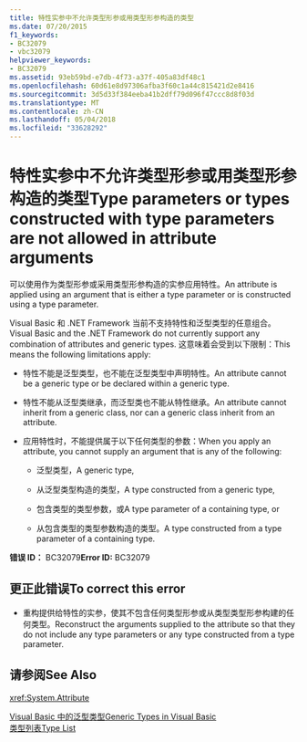 ```yaml
---
title: 特性实参中不允许类型形参或用类型形参构造的类型
ms.date: 07/20/2015
f1_keywords:
- BC32079
- vbc32079
helpviewer_keywords:
- BC32079
ms.assetid: 93eb59bd-e7db-4f73-a37f-405a83df48c1
ms.openlocfilehash: 60d61e8d97306afba3f60c1a44c815421d2e8416
ms.sourcegitcommit: 3d5d33f384eeba41b2dff79d096f47ccc8d8f03d
ms.translationtype: MT
ms.contentlocale: zh-CN
ms.lasthandoff: 05/04/2018
ms.locfileid: "33628292"
---
```

# <a name="type-parameters-or-types-constructed-with-type-parameters-are-not-allowed-in-attribute-arguments"></a><span data-ttu-id="e2bdb-102">特性实参中不允许类型形参或用类型形参构造的类型</span><span class="sxs-lookup"><span data-stu-id="e2bdb-102">Type parameters or types constructed with type parameters are not allowed in attribute arguments</span></span>
<span data-ttu-id="e2bdb-103">可以使用作为类型形参或采用类型形参构造的实参应用特性。</span><span class="sxs-lookup"><span data-stu-id="e2bdb-103">An attribute is applied using an argument that is either a type parameter or is constructed using a type parameter.</span></span>  
  
 <span data-ttu-id="e2bdb-104">Visual Basic 和 .NET Framework 当前不支持特性和泛型类型的任意组合。</span><span class="sxs-lookup"><span data-stu-id="e2bdb-104">Visual Basic and the .NET Framework do not currently support any combination of attributes and generic types.</span></span> <span data-ttu-id="e2bdb-105">这意味着会受到以下限制：</span><span class="sxs-lookup"><span data-stu-id="e2bdb-105">This means the following limitations apply:</span></span>  
  
-   <span data-ttu-id="e2bdb-106">特性不能是泛型类型，也不能在泛型类型中声明特性。</span><span class="sxs-lookup"><span data-stu-id="e2bdb-106">An attribute cannot be a generic type or be declared within a generic type.</span></span>  
  
-   <span data-ttu-id="e2bdb-107">特性不能从泛型类继承，而泛型类也不能从特性继承。</span><span class="sxs-lookup"><span data-stu-id="e2bdb-107">An attribute cannot inherit from a generic class, nor can a generic class inherit from an attribute.</span></span>  
  
-   <span data-ttu-id="e2bdb-108">应用特性时，不能提供属于以下任何类型的参数：</span><span class="sxs-lookup"><span data-stu-id="e2bdb-108">When you apply an attribute, you cannot supply an argument that is any of the following:</span></span>  
  
    -   <span data-ttu-id="e2bdb-109">泛型类型，</span><span class="sxs-lookup"><span data-stu-id="e2bdb-109">A generic type,</span></span>  
  
    -   <span data-ttu-id="e2bdb-110">从泛型类型构造的类型，</span><span class="sxs-lookup"><span data-stu-id="e2bdb-110">A type constructed from a generic type,</span></span>  
  
    -   <span data-ttu-id="e2bdb-111">包含类型的类型参数，或</span><span class="sxs-lookup"><span data-stu-id="e2bdb-111">A type parameter of a containing type, or</span></span>  
  
    -   <span data-ttu-id="e2bdb-112">从包含类型的类型参数构造的类型。</span><span class="sxs-lookup"><span data-stu-id="e2bdb-112">A type constructed from a type parameter of a containing type.</span></span>  
  
 <span data-ttu-id="e2bdb-113">**错误 ID：** BC32079</span><span class="sxs-lookup"><span data-stu-id="e2bdb-113">**Error ID:** BC32079</span></span>  
  
## <a name="to-correct-this-error"></a><span data-ttu-id="e2bdb-114">更正此错误</span><span class="sxs-lookup"><span data-stu-id="e2bdb-114">To correct this error</span></span>  
  
-   <span data-ttu-id="e2bdb-115">重构提供给特性的实参，使其不包含任何类型形参或从类型类型形参构建的任何类型。</span><span class="sxs-lookup"><span data-stu-id="e2bdb-115">Reconstruct the arguments supplied to the attribute so that they do not include any type parameters or any type constructed from a type parameter.</span></span>  
  
## <a name="see-also"></a><span data-ttu-id="e2bdb-116">请参阅</span><span class="sxs-lookup"><span data-stu-id="e2bdb-116">See Also</span></span>  
 <xref:System.Attribute>  
   
 [<span data-ttu-id="e2bdb-117">Visual Basic 中的泛型类型</span><span class="sxs-lookup"><span data-stu-id="e2bdb-117">Generic Types in Visual Basic</span></span>](../../visual-basic/programming-guide/language-features/data-types/generic-types.md)  
 [<span data-ttu-id="e2bdb-118">类型列表</span><span class="sxs-lookup"><span data-stu-id="e2bdb-118">Type List</span></span>](../../visual-basic/language-reference/statements/type-list.md)
